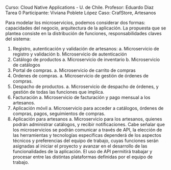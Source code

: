 Curso: Cloud Native Applications - U. de Chile.
Profesor: Eduardo Diaz
Tarea 0 
Participante: Viviana Poblete López 
Caso: CrafStore, Artesanos 


Para modelar los microservicios, podemos considerar dos formas: capacidades del negocio, arquitectura de la aplicación. La propuesta que se plantea consiste en la distribución de funciones, responsabilidades claves del sistema:
1.	Registro, autenticación y validación de artesanos:
a.	Microservicio de registro y validación 
b.	Microservicio de autenticación
2.	Catálogo de productos 
a.	Microservicio de inventario
b.	Microservicio de catálogos
3.	Portal de compras. 
a.	Microservicio de carrito de compras
4.	Ordenes de compras. 
a.	Microservicio de gestión de órdenes de compras.
5.	Despacho de productos.
a.	Microservicio de despacho de órdenes, y gestión de todas las funciones que implica.
6.	Facturación 
a.	Microservicio de facturación y pago mensual a los artesanos.
7.	Aplicación móvil 
a.	Microservicio para acceder a catálogos, órdenes de compras, pagos, seguimientos de compras.
8.	Aplicación para artesanos
a.	Microservicio para los artesanos, quienes podrán administrar catálogos, y recibir notificaciones. 
Cabe señalar que los microservicios se podrán comunicar a través de API, la elección de las herramientas y tecnologías específicas dependerá de los aspectos técnicos y preferencias del equipo de trabajo, cuyas funciones serán asignadas al iniciar el proyecto y avanzar en el desarrollo de las funcionalidades de la aplicación. 
El uso de API permitirá trabajar y procesar entre las distintas plataformas definidas por el equipo de trabajo.
